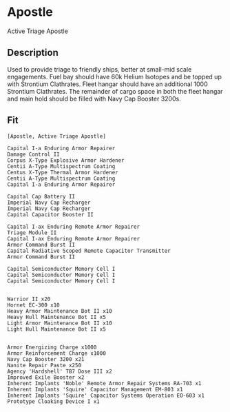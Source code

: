 # Apostle

Active Triage Apostle

## Description

Used to provide triage to friendly ships, better at small-mid scale engagements. Fuel bay should have 60k Helium Isotopes and be topped up with Strontium Clathrates. Fleet hangar should have an additional 1000 Strontium Clathrates.  The remainder of cargo space in both the fleet hangar and main hold should be filled with Navy Cap Booster 3200s.

## Fit
```
[Apostle, Active Triage Apostle]

Capital I-a Enduring Armor Repairer
Damage Control II
Corpus X-Type Explosive Armor Hardener
Centii A-Type Multispectrum Coating
Centus X-Type Thermal Armor Hardener
Centii A-Type Multispectrum Coating
Capital I-a Enduring Armor Repairer

Capital Cap Battery II
Imperial Navy Cap Recharger
Imperial Navy Cap Recharger
Capital Capacitor Booster II

Capital I-ax Enduring Remote Armor Repairer
Triage Module II
Capital I-ax Enduring Remote Armor Repairer
Armor Command Burst II
Capital Radiative Scoped Remote Capacitor Transmitter
Armor Command Burst II

Capital Semiconductor Memory Cell I
Capital Semiconductor Memory Cell I
Capital Semiconductor Memory Cell I


Warrior II x20
Hornet EC-300 x10
Heavy Armor Maintenance Bot II x10
Heavy Hull Maintenance Bot II x5
Light Armor Maintenance Bot II x10
Light Hull Maintenance Bot II x5


Armor Energizing Charge x1000
Armor Reinforcement Charge x1000
Navy Cap Booster 3200 x21
Nanite Repair Paste x250
Agency 'Hardshell' TB7 Dose III x2
Improved Exile Booster x2
Inherent Implants 'Noble' Remote Armor Repair Systems RA-703 x1
Inherent Implants 'Squire' Capacitor Management EM-803 x1
Inherent Implants 'Squire' Capacitor Systems Operation EO-603 x1
Prototype Cloaking Device I x1
```
